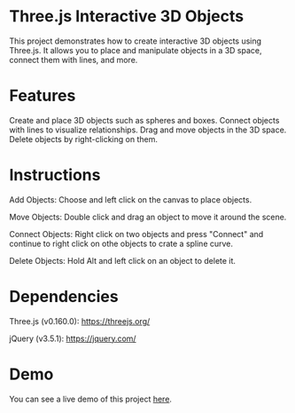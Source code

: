 # Three.js Interactive 3D Objects

This project demonstrates how to create interactive 3D objects using Three.js. It allows you to place and manipulate objects in a 3D space, connect them with lines, and more.

# Features

Create and place 3D objects such as spheres and boxes.
Connect objects with lines to visualize relationships.
Drag and move objects in the 3D space.
Delete objects by right-clicking on them.

# Instructions

Add Objects: Choose and left click on the canvas to place objects.

Move Objects: Double click and drag an object to move it around the scene.

Connect Objects: Right click on two objects and press "Connect" and continue to right click on othe objects to crate a spline curve.

Delete Objects: Hold Alt and left click on an object to delete it.

# Dependencies

Three.js (v0.160.0): https://threejs.org/

jQuery (v3.5.1): https://jquery.com/

# Demo

You can see a live demo of this project [here](https://jerald-golden.github.io/THREEJS-SPLINE-EDITOR/).
